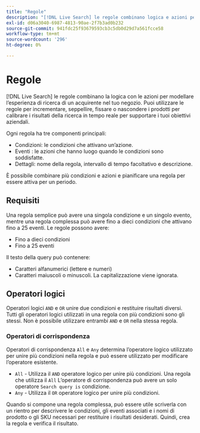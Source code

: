 ```yaml
---
title: "Regole"
description: "[!DNL Live Search] le regole combinano logica e azioni per modellare l’esperienza di acquisto."
exl-id: d06a3040-6987-4813-90ae-2f7b3ad0b232
source-git-commit: 941fdc25f93679593cb3c5db0d29d7a561fcce58
workflow-type: tm+mt
source-wordcount: '296'
ht-degree: 0%

---
```


# Regole

[!DNL Live Search] le regole combinano la logica con le azioni per modellare l’esperienza di ricerca di un acquirente nel tuo negozio. Puoi utilizzare le regole per incrementare, seppellire, fissare o nascondere i prodotti per calibrare i risultati della ricerca in tempo reale per supportare i tuoi obiettivi aziendali.

Ogni regola ha tre componenti principali:

* Condizioni: le condizioni che attivano un’azione.
* Eventi : le azioni che hanno luogo quando le condizioni sono soddisfatte.
* Dettagli: nome della regola, intervallo di tempo facoltativo e descrizione.

È possibile combinare più condizioni e azioni e pianificare una regola per essere attiva per un periodo.

## Requisiti

Una regola semplice può avere una singola condizione e un singolo evento, mentre una regola complessa può avere fino a dieci condizioni che attivano fino a 25 eventi.
Le regole possono avere:

* Fino a dieci condizioni
* Fino a 25 eventi

Il testo della query può contenere:

* Caratteri alfanumerici (lettere e numeri)
* Caratteri maiuscoli o minuscoli. La capitalizzazione viene ignorata.

## Operatori logici

Operatori logici `AND` e `OR` unire due condizioni e restituire risultati diversi. Tutti gli operatori logici utilizzati in una regola con più condizioni sono gli stessi. Non è possibile utilizzare entrambi `AND` e `OR` nella stessa regola.

### Operatori di corrispondenza

Operatori di corrispondenza `All` e `Any` determina l’operatore logico utilizzato per unire più condizioni nella regola e può essere utilizzato per modificare l’operatore esistente.

* `All` - Utilizza il `AND` operatore logico per unire più condizioni. Una regola che utilizza il `All` L’operatore di corrispondenza può avere un solo operatore `Search query is` condizione.
* `Any` - Utilizza il `OR` operatore logico per unire più condizioni.

Quando si compone una regola complessa, può essere utile scriverla con un rientro per descrivere le condizioni, gli eventi associati e i nomi di prodotto o gli SKU necessari per restituire i risultati desiderati. Quindi, crea la regola e verifica il risultato.
